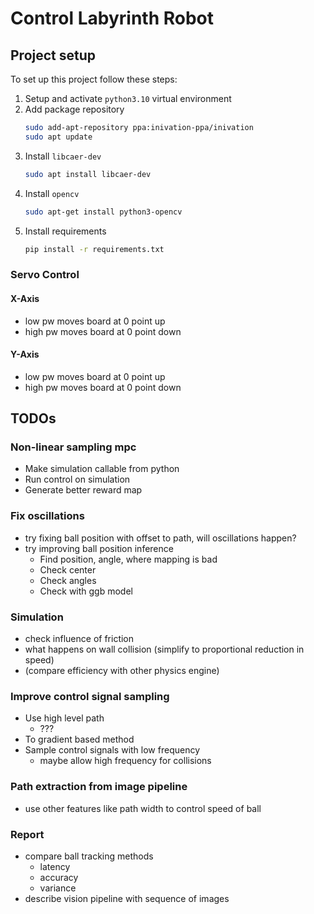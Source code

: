 # Control Labyrinth Robot


## Project setup
To set up this project follow these steps:
1. Setup and activate `python3.10` virtual environment
2. Add package repository
    ```bash
    sudo add-apt-repository ppa:inivation-ppa/inivation
    sudo apt update
    ```
3. Install `libcaer-dev`
    ```bash
    sudo apt install libcaer-dev 
    ```
4. Install `opencv`
   ```bash
   sudo apt-get install python3-opencv
   ```
5. Install requirements
    ```bash
   pip install -r requirements.txt
    ```
   

### Servo Control
#### X-Axis
- low pw moves board at 0 point up
- high pw moves board at 0 point down
#### Y-Axis
- low pw moves board at 0 point up
- high pw moves board at 0 point down
   

## TODOs

### Non-linear sampling mpc
- Make simulation callable from python
- Run control on simulation
- Generate better reward map

### Fix oscillations
- try fixing ball position with offset to path, will oscillations happen?
- try improving ball position inference
  - Find position, angle, where mapping is bad
  - Check center
  - Check angles
  - Check with ggb model

### Simulation
- check influence of friction
- what happens on wall collision (simplify to proportional reduction in speed)
- (compare efficiency with other physics engine)


### Improve control signal sampling
- Use high level path
  - ???
- To gradient based method
- Sample control signals with low frequency
  - maybe allow high frequency for collisions


### Path extraction from image pipeline
- use other features like path width to control speed of ball

### Report
- compare ball tracking methods
  - latency
  - accuracy
  - variance
- describe vision pipeline with sequence of images
